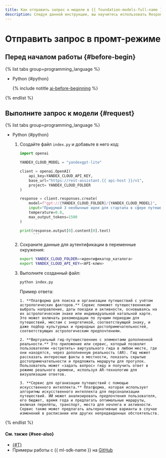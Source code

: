 ```yaml
---
title: Как отправить запрос к модели в {{ foundation-models-full-name }}
description: Следуя данной инструкции, вы научитесь использовать Responses API в {{ foundation-models-full-name }}, чтобы отправить запрос к {{ gpt-lite }}.
---
```


# Отправить запрос в промт-режиме

## Перед началом работы {#before-begin}

{% list tabs group=programming_language %}

- Python {#python}

  {% include notitle [ai-before-beginning](../../../_includes/ai-studio/yandexgpt/ai-before-beginning.md) %}

{% endlist %}


## Выполните запрос к модели {#request}

{% list tabs group=programming_language %}

- Python {#python}

  1. Создайте файл `index.py` и добавьте в него код:

      ```python
      import openai

      YANDEX_CLOUD_MODEL = "yandexgpt-lite"

      client = openai.OpenAI(
          api_key=YANDEX_CLOUD_API_KEY,
          base_url="https://rest-assistant.{{ api-host }}/v1",
          project= YANDEX_CLOUD_FOLDER
      )

      response = client.responses.create(
          model=f"gpt://{YANDEX_CLOUD_FOLDER}/{YANDEX_CLOUD_MODEL}",
          input="Придумай 3 необычные идеи для стартапа в сфере путешествий.",
          temperature=0.8,
          max_output_tokens=1500
      )

      print(response.output[0].content[0].text)
            ```
      ```

  1. Сохраните данные для аутентификации в переменные окружения:

      ```bash
      export YANDEX_CLOUD_FOLDER=<идентификатор_каталога>
      export YANDEX_CLOUD_API_KEY=<API-ключ>
      ```

  1. Выполните созданный файл:

      ```bash
      python index.py
      ```

      Пример ответа:

      ```text
      1. **Платформа для поиска и организации путешествий с учётом астрологических факторов.** Сервис поможет путешественникам выбрать направление, даты поездки и активности, основываясь на их астрологическом знаке или индивидуальной натальной карте. Это может включать рекомендации по лучшим периодам для путешествий, местам с энергетикой, соответствующей знаку, и даже подбор культурных и природных достопримечательностей, соответствующих астрологическим предпочтениям.

      2. **Виртуальный гид-путешественник с элементами дополненной реальности.** Это приложение или сервис, который позволит пользователям «встретить» виртуального гида в любом месте, где они находятся, через дополненную реальность (AR). Гид может рассказать интересные факты о местности, показать скрытые достопримечательности и предложить маршруты для прогулок. Пользователь может «задать вопрос» гиду и получить ответ в режиме реального времени, используя AR-технологию для визуализации ответов.

      3. **Сервис для организации путешествий с помощью искусственного интеллекта.** Платформа, которая использует алгоритмы искусственного интеллекта для персонализации путешествий. ИИ может анализировать предпочтения пользователя, его бюджет, время года и предлагать оптимальные маршруты, включая перелёты, транспорт, места для ночлега и активности. Сервис также может предлагать альтернативные варианты в случае изменений в расписании или других непредвиденных обстоятельств.
      ```

{% endlist %}


#### См. также {#see-also}

* [{#T}](../../concepts/generation/index.md)
* Примеры работы с {{ ml-sdk-name }} на [GitHub](https://github.com/yandex-cloud/yandex-cloud-ml-sdk/tree/master/examples/sync/completions)
